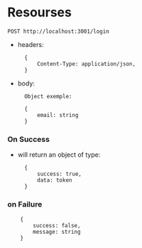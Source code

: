 # Resourses

    POST http://localhost:3001/login

- headers:
        
        {
            Content-Type: application/json,
        }

- body:

        Object exemple:

        {
            email: string
        }

### On Success

- will return an object of type:

        {
            success: true,
            data: token
        }

### on Failure

        {
            success: false,
            message: string
        }
        